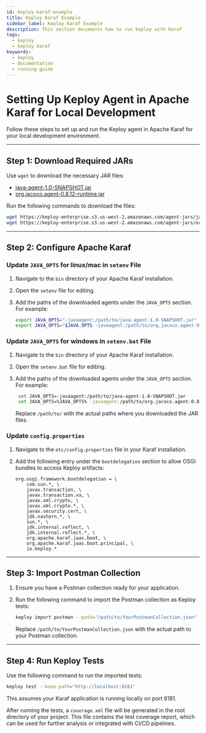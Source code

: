 ```yaml
---
id: keploy-karaf-example
title: Keploy Karaf Example
sidebar_label: Keploy Karaf Example
description: This section documents how to run keploy with Karaf
tags:
  - keploy
  - keploy karaf
keywords:
  - keploy
  - documentation
  - running-guide
---
```


# Setting Up Keploy Agent in Apache Karaf for Local Development

Follow these steps to set up and run the Keploy agent in Apache Karaf for your local development environment.

---

## Step 1: Download Required JARs

Use `wget` to download the necessary JAR files:

- [java-agent-1.0-SNAPSHOT.jar](https://keploy-enterprise.s3.us-west-2.amazonaws.com/agent-jars/java-agent-1.0-SNAPSHOT.jar)
- [org.jacoco.agent-0.8.12-runtime.jar](https://keploy-enterprise.s3.us-west-2.amazonaws.com/agent-jars/org.jacoco.agent-0.8.12-runtime.jar)

Run the following commands to download the files:

```bash
wget https://keploy-enterprise.s3.us-west-2.amazonaws.com/agent-jars/java-agent-1.0-SNAPSHOT.jar
wget https://keploy-enterprise.s3.us-west-2.amazonaws.com/agent-jars/org.jacoco.agent-0.8.12-runtime.jar
```

---

## Step 2: Configure Apache Karaf

### Update `JAVA_OPTS` for linux/mac in `setenv` File

1. Navigate to the `bin` directory of your Apache Karaf installation.
2. Open the `setenv` file for editing.
3. Add the paths of the downloaded agents under the `JAVA_OPTS` section. For example:

   ```bash
   export JAVA_OPTS="-javaagent:/path/to/java-agent-1.0-SNAPSHOT.jar"
   export JAVA_OPTS="$JAVA_OPTS -javaagent:/path/to/org.jacoco.agent-0.8.12-runtime.jar=address=*,port=36320,destfile=jacoco-it.exec,output=tcpserver"
   ```

### Update `JAVA_OPTS` for windows in `setenv.bat` File
1. Navigate to the `bin` directory of your Apache Karaf installation.
2. Open the `setenv.bat` file for editing.
3. Add the paths of the downloaded agents under the `JAVA_OPTS` section. For example:

   ```bash
    set JAVA_OPTS=-javaagent:/path/to/java-agent-1.0-SNAPSHOT.jar
    set JAVA_OPTS=%JAVA_OPTS% -javaagent:/path/to/org.jacoco.agent-0.8.12-runtime.jar=address=*,port=36320,destfile=jacoco-it.exec,output=tcpserver
    ```
   Replace `/path/to/` with the actual paths where you downloaded the JAR files.

### Update `config.properties`

1. Navigate to the `etc/config.properties` file in your Karaf installation.
2. Add the following entry under the `bootdelegation` section to allow OSGi bundles to access Keploy artifacts:

   ```properties
   org.osgi.framework.bootdelegation = \
       com.sun.*, \
       javax.transaction, \
       javax.transaction.xa, \
       javax.xml.crypto, \
       javax.xml.crypto.*, \
       javax.security.cert, \
       jdk.nashorn.*, \
       sun.*, \
       jdk.internal.reflect, \
       jdk.internal.reflect.*, \
       org.apache.karaf.jaas.boot, \
       org.apache.karaf.jaas.boot.principal, \
       io.keploy.*
   ```

---

## Step 3: Import Postman Collection

1. Ensure you have a Postman collection ready for your application.
2. Run the following command to import the Postman collection as Keploy tests:

   ```bash
   keploy import postman --path="/path/to/YourPostmanCollection.json"
   ```

   Replace `/path/to/YourPostmanCollection.json` with the actual path to your Postman collection.

---

## Step 4: Run Keploy Tests

Use the following command to run the imported tests:

```bash
keploy test --base-path="http://localhost:8181"
```

This assumes your Karaf application is running locally on port 8181.

After running the tests, a `coverage.xml` file will be generated in the root directory of your project. This file contains the test coverage report, which can be used for further analysis or integrated with CI/CD pipelines.
